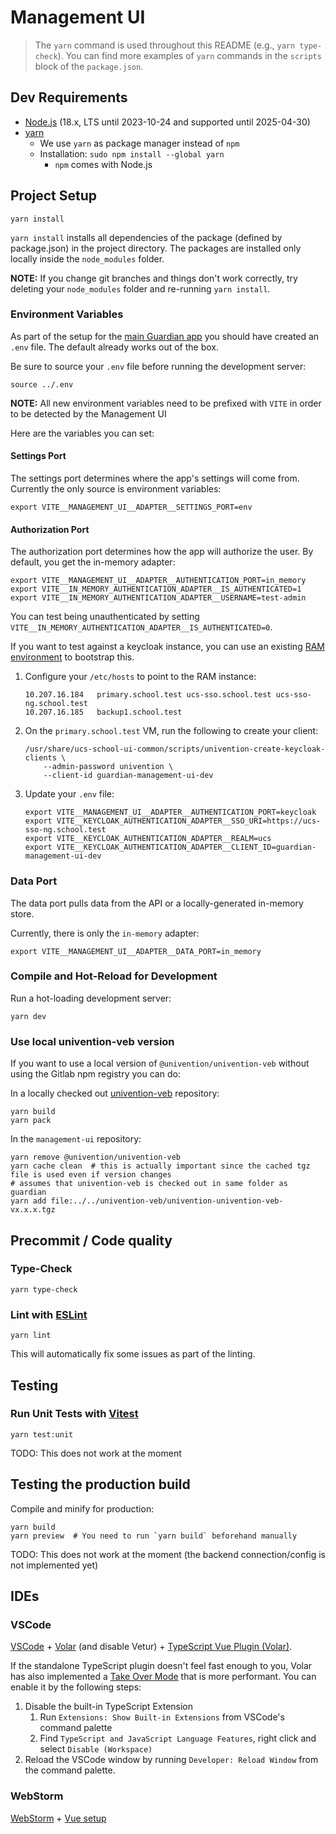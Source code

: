 # Management UI

> The `yarn` command is used throughout this README (e.g., `yarn type-check`). You can find more examples of `yarn` commands in the `scripts` block of the `package.json`.

## Dev Requirements

- [Node.js](https://nodejs.org/en/) (18.x, LTS until 2023-10-24 and supported until 2025-04-30)
- [yarn](https://yarnpkg.com/getting-started/install)
  - We use `yarn` as package manager instead of `npm`
  - Installation: `sudo npm install --global yarn`
    - `npm` comes with Node.js

## Project Setup

```shell
yarn install
```

`yarn install` installs all dependencies of the package (defined by package.json) in the project directory.
The packages are installed only locally inside the `node_modules` folder.

**NOTE:** If you change git branches and things don't work correctly, try deleting your `node_modules` folder and re-running `yarn install`.

### Environment Variables

As part of the setup for the [main Guardian app](../README.md) you should have created an `.env` file.
The default already works out of the box.

Be sure to source your `.env` file before running the development server:

```shell
source ../.env
```

**NOTE:** All new environment variables need to be prefixed with `VITE` in order to be detected by the Management UI

Here are the variables you can set:

#### Settings Port

The settings port determines where the app's settings will come from.
Currently the only source is environment variables:

```shell
export VITE__MANAGEMENT_UI__ADAPTER__SETTINGS_PORT=env
```

#### Authorization Port

The authorization port determines how the app will authorize the user.
By default, you get the in-memory adapter:

```shell
export VITE__MANAGEMENT_UI__ADAPTER__AUTHENTICATION_PORT=in_memory
export VITE__IN_MEMORY_AUTHENTICATION_ADAPTER__IS_AUTHENTICATED=1
export VITE__IN_MEMORY_AUTHENTICATION_ADAPTER__USERNAME=test-admin
```

You can test being unauthenticated by setting `VITE__IN_MEMORY_AUTHENTICATION_ADAPTER__IS_AUTHENTICATED=0`.

If you want to test against a keycloak instance, you can use an existing [RAM environment](https://jenkins2022.knut.univention.de/view/UCS@school/job/UCSschool-5.0/view/Environments/job/RAM-environment/) to bootstrap this.

1. Configure your `/etc/hosts` to point to the RAM instance:

   ```text
   10.207.16.184   primary.school.test ucs-sso.school.test ucs-sso-ng.school.test
   10.207.16.185   backup1.school.test
   ```

2. On the `primary.school.test` VM, run the following to create your client:

   ```shell
   /usr/share/ucs-school-ui-common/scripts/univention-create-keycloak-clients \
       --admin-password univention \
       --client-id guardian-management-ui-dev
   ```

3. Update your `.env` file:

   ```shell
   export VITE__MANAGEMENT_UI__ADAPTER__AUTHENTICATION_PORT=keycloak
   export VITE__KEYCLOAK_AUTHENTICATION_ADAPTER__SSO_URI=https://ucs-sso-ng.school.test
   export VITE__KEYCLOAK_AUTHENTICATION_ADAPTER__REALM=ucs
   export VITE__KEYCLOAK_AUTHENTICATION_ADAPTER__CLIENT_ID=guardian-management-ui-dev
   ```

### Data Port

The data port pulls data from the API or a locally-generated in-memory store.

Currently, there is only the `in-memory` adapter:

```shell
export VITE__MANAGEMENT_UI__ADAPTER__DATA_PORT=in_memory
```

### Compile and Hot-Reload for Development

Run a hot-loading development server:

```shell
yarn dev
```

### Use local univention-veb version

If you want to use a local version of `@univention/univention-veb` without using the Gitlab npm registry
you can do:

In a locally checked out [univention-veb](https://git.knut.univention.de/univention/univention-veb) repository:

```shell
yarn build
yarn pack
```

In the `management-ui` repository:

```shell
yarn remove @univention/univention-veb
yarn cache clean  # this is actually important since the cached tgz file is used even if version changes
# assumes that univention-veb is checked out in same folder as guardian
yarn add file:../../univention-veb/univention-univention-veb-vx.x.x.tgz
```

## Precommit / Code quality

### Type-Check

```shell
yarn type-check
```

### Lint with [ESLint](https://eslint.org/)

```shell
yarn lint
```

This will automatically fix some issues as part of the linting.

## Testing

### Run Unit Tests with [Vitest](https://vitest.dev/)

```shell
yarn test:unit
```

TODO: This does not work at the moment

## Testing the production build

Compile and minify for production:

```shell
yarn build
yarn preview  # You need to run `yarn build` beforehand manually
```

TODO: This does not work at the moment (the backend connection/config is not implemented yet)

## IDEs

### VSCode

[VSCode](https://code.visualstudio.com/) + [Volar](https://marketplace.visualstudio.com/items?itemName=Vue.volar) (and disable Vetur) + [TypeScript Vue Plugin (Volar)](https://marketplace.visualstudio.com/items?itemName=Vue.vscode-typescript-vue-plugin).

If the standalone TypeScript plugin doesn't feel fast enough to you, Volar has also implemented a [Take Over Mode](https://github.com/johnsoncodehk/volar/discussions/471#discussioncomment-1361669) that is more performant. You can enable it by the following steps:

1. Disable the built-in TypeScript Extension
   1) Run `Extensions: Show Built-in Extensions` from VSCode's command palette
   2) Find `TypeScript and JavaScript Language Features`, right click and select `Disable (Workspace)`
2. Reload the VSCode window by running `Developer: Reload Window` from the command palette.

### WebStorm

[WebStorm](https://www.jetbrains.com/de-de/webstorm/) + [Vue setup](https://www.jetbrains.com/help/webstorm/vue-js.html#ws_vue_js_before_you_start)

